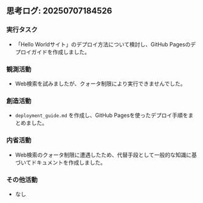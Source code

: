 ## 思考ログ: 20250707184526

### 実行タスク
- 「Hello Worldサイト」のデプロイ方法について検討し、GitHub Pagesのデプロイガイドを作成しました。

### 観測活動
- Web検索を試みましたが、クォータ制限により実行できませんでした。

### 創造活動
- `deployment_guide.md` を作成し、GitHub Pagesを使ったデプロイ手順をまとめました。

### 内省活動
- Web検索のクォータ制限に遭遇したため、代替手段として一般的な知識に基づいてドキュメントを作成しました。

### その他活動
- なし